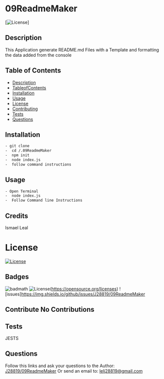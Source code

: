 # 09ReadmeMaker
[![License](https://img.shields.io/badge/License-MIT%License-yellow)]

## Description 
 This Application generate README.md Files with a Template and formatting the data added from the console
 ## Table of Contents
 - [Description](#Description)
  - [TableofContents](#TableofContents)
 - [Installation](#Installation)
 - [Usage](#Usage)
 - [License](#Licens)
 - [Contributing](#Contributing)
 - [Tests](#Test)
 - [Questions](#Questions)
## Installation
 ```sh
- git clone
-  cd /.09ReadmeMaker
-  npm init
-  node index.js
-  follow command instructions

 ``` 
 ## Usage
 ```sh
- Open Terminal
-  node index.js
-  Follow Command line Instructions

 ``` 
 ## Credits
 Ismael Leal
# License 
 [![License](https://img.shields.io/badge/License-MIT%License-yellow)](https://opensource.org/licenses)
## Badges
![badmath](https://img.shields.io/github/languages/top/lernantino/badmath)
 ![License](https://img.shields.io/github/license/J28819/09ReadmeMaker)(https://opensource.org/licenses)
![issues]https://img.shields.io/github/issues/J28819/09ReadmeMaker

 ## Contribute No Contributions
## Tests
 JESTS 
## Questions
 Follow this links and ask your questions to the Author: [J28819/09ReadmeMaker](https://gist.github.com/J28819/09ReadmeMaker)
 Or send an email to: lelj28819@gmail.com
